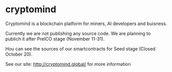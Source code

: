 # cryptomind
Cryptomind is a blockchain platform for miners, AI developers and buisness.

Currently we are not publishing any source code. We are planning to publich it after PreICO stage (November 11-31). 

Нou can see the sources of our smartcontracts for Seed stage (Closed October 20).

See our site: http://cryptomind.global/ for more information
